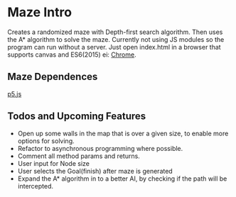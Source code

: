 # Maze Intro
Creates a randomized maze with Depth-first search algorithm. Then uses the A* algorithm to solve the maze. Currently not using JS modules so the program can run without a server. Just open index.html in a browser that supports canvas and ES6(2015) ei: [Chrome](https://www.google.com/chrome/).

## Maze Dependences
[p5.js](https://p5js.org/get-started/)

## Todos and Upcoming Features
- Open up some walls in the map that is over a given size, to enable more options for solving.
- Refactor to asynchronous programming where possible.
- Comment all method params and returns.
- User input for Node size
- User selects the Goal(finish) after maze is generated
- Expand the A* algorithm in to a better AI, by checking if the path will be intercepted.